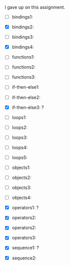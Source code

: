 I gave up on this assignment.

- [ ] bindings1:
- [x] bindings2:
- [ ] bindings3:
- [x] bindings4:

- [ ] functions1:
- [ ] functions2:
- [ ] functions3:

- [ ] if-then-else1:
- [ ] if-then-else2:
- [x] if-then-else3: ?

- [ ] loops1:
- [ ] loops2:
- [ ] loops3:
- [ ] loops4:
- [ ] loops5:

- [ ] objects1:
- [ ] objects2:
- [ ] objects3:
- [ ] objects4:

- [x] operators1: ?
- [x] operators2:
- [x] operators2:
- [x] operators3:

- [x] sequence1: ?
- [x] sequence2: